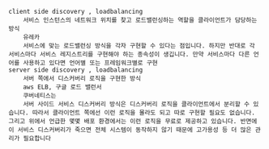

	client side discovery , loadbalancing
		서비스 인스턴스의 네트워크 위치를 찾고 로드밸런싱하는 역할을 클라이언트가 담당하는 방식
		유레카
		서비스에 맞는 로드밸런싱 방식을 각자 구현할 수 있다는 점입니다. 하지만 반대로 각 서비스마다 서비스 레지스트리를 구현해야 하는 종속성이 생깁니다. 만약 서비스마다 다른 언어를 사용하고 있다면 언어별 또는 프레임워크별로 구현
	server side discovery , loadbalancing
		서버 쪽에서 디스커버리 로직을 구현한 방식
		aws ELB, 구글 로드 밸런서
		쿠버네티스는 
		서버 사이드 서비스 디스커버리 방식은 디스커버리 로직을 클라이언트에서 분리할 수 있습니다. 따라서 클라이언트 쪽에선 이런 로직을 몰라도 되고 따로 구현할 필요도 없습니다. 그리고 위에서 언급한 몇몇 배포 환경에서는 이런 로직을 무료로 제공하고 있습니다. 반면에 이 서비스 디스커버리가 죽으면 전체 시스템이 동작하지 않기 때문에 고가용성 등 더 많은 관리가 필요합니다